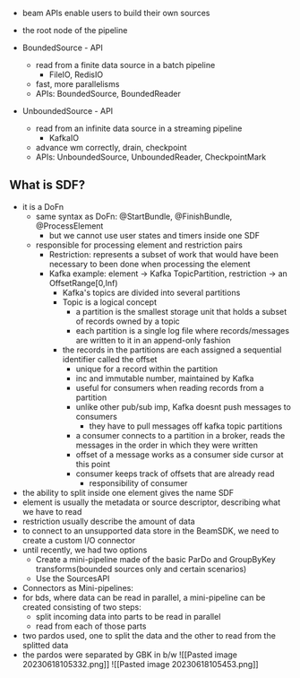 - beam APIs enable users to build their own sources
- the root node of the pipeline
- BoundedSource - API
	- read from a finite data source in a batch pipeline
		- FileIO, RedisIO
	- fast, more parallelisms
	- APIs: BoundedSource, BoundedReader

- UnboundedSource - API
	- read from an infinite data source in a streaming pipeline
		- KafkaIO
	- advance wm correctly, drain, checkpoint
	- APIs: UnboundedSource, UnboundedReader, CheckpointMark

## What is SDF?
- it is a DoFn
	- same syntax as DoFn: @StartBundle, @FinishBundle, @ProcessElement
		- but we cannot use user states and timers inside one SDF
	- responsible for processing element and restriction pairs
		- Restriction: represents a subset of work that would have been necessary to been done when processing the element
		- Kafka example: element -> Kafka TopicPartition, restriction -> an OffsetRange\[0,Inf)
			- Kafka's topics are divided into several partitions
			- Topic is a logical concept
				- a partition is the smallest storage unit that holds a subset of records owned by a topic
				- each partition is a single log file where records/messages are written to it in an append-only fashion
			- the records in the partitions are each assigned a sequential identifier called the offset
				- unique for a record within the partition
				- inc and immutable number, maintained by Kafka
				- useful for consumers when reading records from a partition
				- unlike other pub/sub imp, Kafka doesnt push messages to consumers
					- they have to pull messages off kafka topic partitions
				- a consumer connects to a partition in a broker, reads the messages in the order in which they were written
				- offset of a message works as a consumer side cursor at this point
				- consumer keeps track of offsets that are already read
					- responsibility of consumer
- the ability to split inside one element gives the name SDF
- element is usually the metadata or source descriptor, describing what we have to read
- restriction usually describe the amount of data
- to connect to an unsupported data store in the BeamSDK, we need to create a custom I/O connector
- until recently, we had two options
	- Create a mini-pipeline made of the basic ParDo and GroupByKey transforms(bounded sources only and certain scenarios)
	- Use the SourcesAPI
- Connectors as Mini-pipelines:
- for bds, where data can be read in parallel, a mini-pipeline can be created consisting of two steps:
	- split incoming data into parts to be read in parallel
	- read from each of those parts
- two pardos used, one to split the data and the other to read from the splitted data
- the pardos were separated by GBK in b/w
![[Pasted image 20230618105332.png]]
![[Pasted image 20230618105453.png]]